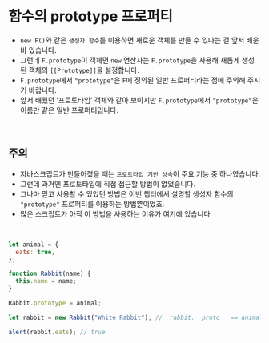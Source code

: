 # 함수의 prototype 프로퍼티

- `new F()`와 같은 `생성자 함수`를 이용하면 새로운 객체를 만들 수 있다는 걸 앞서 배운 바 있습니다.
- 그런데 `F.prototype`이 객체면 `new` 연산자는 `F.prototype`을 사용해 새롭게 생성된 객체의 `[[Prototype]]`을 설정합니다.
- `F.prototype`에서 `"prototype"`은 `F`에 정의된 일반 프로퍼티라는 점에 주의해 주시기 바랍니다.
- 앞서 배웠던 ‘프로토타입’ 객체와 같아 보이지만 `F.prototype`에서 `"prototype"`은 이름만 같은 일반 프로퍼티입니다.

<br>

## 주의

- 자바스크립트가 만들어졌을 때는 `프로토타입 기반 상속`이 주요 기능 중 하나였습니다.
- 그런데 과거엔 프로토타입에 직접 접근할 방법이 없었습니다.
- 그나마 믿고 사용할 수 있었던 방법은 이번 챕터에서 설명할 생성자 함수의 `"prototype"` 프로퍼티를 이용하는 방법뿐이었죠.
- 많은 스크립트가 아직 이 방법을 사용하는 이유가 여기에 있습니다

<br>

```js
let animal = {
  eats: true,
};

function Rabbit(name) {
  this.name = name;
}

Rabbit.prototype = animal;

let rabbit = new Rabbit("White Rabbit"); //  rabbit.__proto__ == animal

alert(rabbit.eats); // true
```

